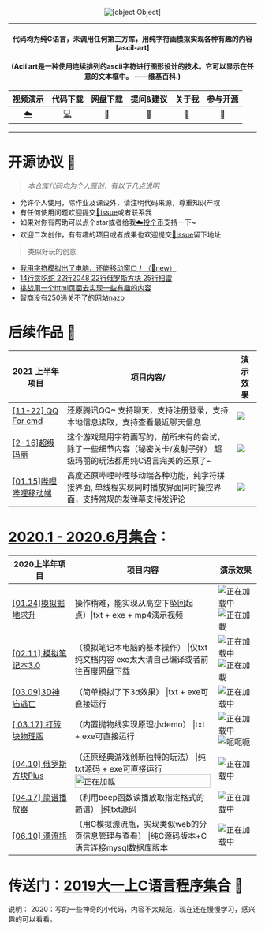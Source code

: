 
<div align="center">
  
  ![[object Object]](https://socialify.git.ci/404name/winter/image?description=1&descriptionEditable=C%E8%AF%AD%E8%A8%80%E5%AD%97%E7%AC%A6%E6%A8%A1%E6%8B%9F%E3%80%90%E8%B6%85%E7%BA%A7%E7%8E%9B%E4%B8%BD%E3%80%91%E3%80%90%E4%BF%84%E7%BD%97%E6%96%AF%E6%96%B9%E5%9D%97%E3%80%91%E3%80%90%E5%93%94%E5%93%A9%E5%93%94%E5%93%A9%E7%A7%BB%E5%8A%A8%E7%AB%AF%E3%80%91%E3%80%90%E7%AC%94%E8%AE%B0%E6%9C%AC%E7%94%B5%E8%84%91%E3%80%91%EF%BC%9B%E5%A4%A7%E4%B8%80%E5%AF%92%E5%81%87%E4%B8%AA%E4%BA%BA%E4%BD%9C%E5%93%81%E9%9B%86-%5B%E5%96%9C%E6%AC%A2%E7%9A%84%E8%AF%9D%E5%8F%AF%E4%BB%A5%E7%82%B9%E4%B8%AAstar%E5%96%94%F0%9F%98%9D%5D&font=Rokkitt&forks=1&issues=1&language=1&owner=1&pattern=Circuit%20Board&stargazers=1&theme=Dark)
  
 ---
<h4 align="center">代码均为纯C语言，未调用任何第三方库，用纯字符画模拟实现各种有趣的内容[ascil-art]</h4>
  <h4 align="center">(Acii art是一种使用连续排列的ascii字符进行图形设计的技术。它可以显示在任意的文本框中。 ——维基百科.)</h4>
  
|视频演示|代码下载|网盘下载|提问&建议| 关于我 |参与开源 |
| :---------------------------------------------------------------------------------------: | :----------------------------------------------------------------------------: | :-------------------------------------------------------------------: | :----------------------------------------------------------------------------: | :----------------------------------------------------------: | :----------------------------------------------:  |
| [☁️](https://space.bilibili.com/29209613/channel/collectiondetail?sid=68276) | [💻](https://github.com/404name/winter/archive/refs/tags/1.0.0.zip) | [💾](https://pan.baidu.com/s/18jpyOxNvcGG7tfqEALL0lQ?pwd=vinz) | [🎨](https://github.com/404name/winter/issues/new?title=%E7%BB%99%E5%87%BA%E4%BD%A0%E7%9A%84%E5%BB%BA%E8%AE%AE/%E9%97%AE%E9%A2%98) | [🔧](https://www.yuque.com/404name) | [🐍](https://github.com/404name/winter/fork) | 

</div>



---
# 开源协议 🚀
> *本仓库代码均为个人原创，有以下几点说明*

- 允许个人使用，除作业及课设外，请注明代码来源，尊重知识产权
- 有任何使用问题欢迎提交[🎨issue](https://github.com/404name/winter/issues/new?title=%E7%BB%99%E5%87%BA%E4%BD%A0%E7%9A%84%E5%BB%BA%E8%AE%AE/%E9%97%AE%E9%A2%98)或者联系我
- 如果对你有帮助可以点个star或者给我[☁️投个币](https://space.bilibili.com/29209613/channel/collectiondetail?sid=68276)支持一下~
- 欢迎二次创作，有有趣的项目或者成果也欢迎提交[🎨issue]([https://github.com/404name/winter/issues/new?title=%E7%BB%99%E5%87%BA%E4%BD%A0%E7%9A%84%E5%BB%BA%E8%AE%AE/%E9%97%AE%E9%A2%98](https://github.com/404name/winter/issues/new?title=%E9%A1%B9%E7%9B%AE%E5%86%85%E5%AE%B9+%E5%9C%B0%E5%9D%80+%E6%8F%8F%E8%BF%B0))留下地址

> 类似好玩的创意
- [我用字符模拟出了电脑，还能移动窗口！（🚀new）](https://www.bilibili.com/video/BV1Sh411H7s6?spm_id_from=333.999.0.0)
- [14行贪吃蛇 22行2048 22行俄罗斯方块 25行扫雷](https://github.com/RainbowRoad1/Cgame)
- [挑战用一个html页面去实现一些有趣的内容](https://onehtmlpagechallenge.com/)
- [智商没有250通关不了的网站nazo](https://nazo.one-story.cn/)

# 后续作品 🎨	

2021 上半年项目                                                                                                                        | 项目内容/                                                          | 演示效果                                                                                                        |
| --------------------------------------------------------------------------------------------------------------------------------- | ------------------------------------------------------------- | ----------------------------------------------------------------------------------------------------------- |
|[ [11-22] QQ For cmd ](https://www.bilibili.com/video/BV1Mf4y1M7EK)                                                                                                                      | 还原腾讯QQ~ 支持聊天，支持注册登录，支持本地信息读取，支持查看最近聊天信息| ![](https://cdn.nlark.com/yuque/0/2021/gif/21375831/1637585343032-06cbc507-a4c3-4689-858f-b2cd7c64772b.gif) |
|[ [2-16]超级玛丽 ](https://www.bilibili.com/video/BV1EX4y157n2?spm_id_from=333.999.0.0)                                                                                                                      | 这个游戏是用字符画写的，前所未有的尝试，除了一些细节内容（秘密关卡/发射子弹） 超级玛丽的玩法都用纯C语言完美的还原了~ | ![](https://img-blog.csdnimg.cn/img_convert/00cfea100193665815e3abbb2f6fe012.gif) |
| [[01.15]哔哩哔哩移动端](https://www.bilibili.com/video/BV1s54y1s7xE?spm_id_from=333.999.0.0F) | 高度还原哔哩哔哩移动端各种功能，纯字符拼接界面, 单线程实现同时播放界面同时操控界面，支持常规的发弹幕支持发评论                                       | ![](https://img-blog.csdnimg.cn/img_convert/40124b9e7f9bac0ee16f31801fdb1247.gif)


# [2020.1 - 2020.6月集合](https://github.com/404name/winter)：

| 2020上半年项目         | 项目内容                                                     | 演示效果 |
| ---------------------- | ------------------------------------------------------------ | -------- |
| [\[01.24\]模拟掘地求升](https://github.com/404name/winter/tree/master/%E6%8E%98%E5%9C%B0%E6%B1%82%E5%8D%87)    | 操作稍难，能实现从高空下坠回起点）\|txt + exe + mp4演示视频   |      ![正在加载中 ](https://img-blog.csdnimg.cn/20201214110151201.png?x-oss-process=image/watermark,type_ZmFuZ3poZW5naGVpdGk,shadow_10,text_aHR0cHM6Ly9ibG9nLmNzZG4ubmV0L3dlaXhpbl80NTU5MDg3Mg==,size_16,color_FFFFFF,t_70#pic_center) ![正在加載](https://img-blog.csdnimg.cn/2021010419423685.gif)  |
| [\[02.11\] 模拟笔记本3.0](https://github.com/404name/winter/tree/master/%E6%A8%A1%E6%8B%9F%E7%AC%94%E8%AE%B0%E6%9C%AC)  | （模拟笔记本电脑的基本操作） \|仅txt纯文档内容 exe太大请自己编译或者前往百度网盘下载|    ![正在加载中 ](https://img-blog.csdnimg.cn/20201214110222194.png?x-oss-process=image/watermark,type_ZmFuZ3poZW5naGVpdGk,shadow_10,text_aHR0cHM6Ly9ibG9nLmNzZG4ubmV0L3dlaXhpbl80NTU5MDg3Mg==,size_16,color_FFFFFF,t_70#pic_center)   ![正在加載](https://img-blog.csdnimg.cn/2021010419443540.gif)    |
| [\[03.09\]3D神庙逃亡](https://github.com/404name/winter/tree/master/%E7%A5%9E%E5%BA%99%E9%80%83%E4%BA%A1)      | （简单模拟了下3d效果） \|txt + exe可直接运行                 |   ![正在加载中 ](https://img-blog.csdnimg.cn/20201214110346959.png?x-oss-process=image/watermark,type_ZmFuZ3poZW5naGVpdGk,shadow_10,text_aHR0cHM6Ly9ibG9nLmNzZG4ubmV0L3dlaXhpbl80NTU5MDg3Mg==,size_16,color_FFFFFF,t_70#pic_center)       |
| [\[ 03.17\] 打砖块物理版](https://github.com/404name/winter/tree/master/%E6%89%93%E7%A0%96%E5%9D%97%E7%89%A9%E7%90%86%E7%89%88)  | （内置抛物线实现原理小demo） \|txt + exe可直接运行         |    ![正在加载中 ](https://img-blog.csdnimg.cn/20201214110013644.png?x-oss-process=image/watermark,type_ZmFuZ3poZW5naGVpdGk,shadow_10,text_aHR0cHM6Ly9ibG9nLmNzZG4ubmV0L3dlaXhpbl80NTU5MDg3Mg==,size_16,color_FFFFFF,t_70)    <img src="https://img-blog.csdnimg.cn/20210104194815314.gif#pic_center" alt="呃呃呃"  />    |
| [\[04.10\] 俄罗斯方块Plus](https://github.com/404name/winter/tree/master/%E4%BF%84%E7%BD%97%E6%96%AF%E6%96%B9%E5%9D%97Plus) | （还原经典游戏创新独特的玩法） \|纯txt源码 + exe可直接运行 <img src="https://img-blog.csdnimg.cn/2021010419485471.gif" alt="正在加載" style="width: 100%;float:left" />   |     <img src="https://img-blog.csdnimg.cn/20201214110013607.png?x-oss-process=image/watermark,type_ZmFuZ3poZW5naGVpdGk,shadow_10,text_aHR0cHM6Ly9ibG9nLmNzZG4ubmV0L3dlaXhpbl80NTU5MDg3Mg==,size_16,color_FFFFFF,t_70" alt="正在加载中 "  />   |
| [\[04.17\] 简谱播放器](https://github.com/404name/winter/tree/master/%E7%AE%80%E8%B0%B1%E6%92%AD%E6%94%BE%E5%99%A8/C%E9%9F%B3%E4%B9%90%E9%9F%B3%E4%B9%90)     | （利用beep函数读播放取指定格式的简谱） \|纯txt源码           |          ![正在加载中 ](https://img-blog.csdnimg.cn/20201214110553107.png?x-oss-process=image/watermark,type_ZmFuZ3poZW5naGVpdGk,shadow_10,text_aHR0cHM6Ly9ibG9nLmNzZG4ubmV0L3dlaXhpbl80NTU5MDg3Mg==,size_16,color_FFFFFF,t_70#pic_center)|
| [\[06.10\] 漂流瓶](https://github.com/404name/winter/tree/master/%E6%BC%82%E6%B5%81%E7%93%B6)         | （用C模拟漂流瓶，实现类似web的分页信息管理与查看） \|纯C源码版本+C语言连接mysql数据库版本 |      ![正在加载中 ](https://img-blog.csdnimg.cn/20201214110013650.png?x-oss-process=image/watermark,type_ZmFuZ3poZW5naGVpdGk,shadow_10,text_aHR0cHM6Ly9ibG9nLmNzZG4ubmV0L3dlaXhpbl80NTU5MDg3Mg==,size_16,color_FFFFFF,t_70)    |

# 传送门：[2019大一上C语言程序集合](https://github.com/404name/C-game) 🔧



说明：
2020：写的一些神奇的小代码，内容不太规范，现在还在慢慢学习，感兴趣的可以看看。


